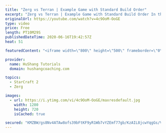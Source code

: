 ```yaml
---
title: "Zerg vs Terran | Example Game with Standard Build Order"
excerpt: "Zerg vs Terran | Example Game with Standard Build Order In this guide we learn how to defend early Terran attacks.  Coaching -------------------------------------------------------------------------- Interested in Starcraft lessons? Check out my website! I would love to help you improve and reach your"
originalUrl: https://youtube.com/watch?v=4c9OoM-OoGE
type: video
price: Free
length: PT10M29S
publishedDateTime: 2020-06-16T19:42:57Z
heat: 51

featuredContent: "<iframe width=\"800\" height=\"500\" frameborder=\"0\" src=\"https://www.youtube.com/embed/4c9OoM-OoGE\" allow=\"accelerometer; autoplay; encrypted-media; gyroscope; picture-in-picture\" allowfullscreen></iframe>"

provider:
  name: HuShang Tutorials
  domain: hushangcoaching.com

topics:
  - StarCraft 2
  - Zerg

images:
  - url: https://i.ytimg.com/vi/4c9OoM-OoGE/maxresdefault.jpg
    width: 1280
    height: 720
    isCached: true

secured: "KMZBW/gs8Nv4ATAw8ofs39bFtKF9yR1Wb7vYZEmf77gb/KzAIL8jcwYqgGs/VzWlPB5aB6jbVG9h53k8YDrhjR5QIduIwtzR2JLmNjtFgnm3w0y85E4HmPJxHRwd8sHd2djIH/DHunjt08ZHr9wBIuGMFDetWsEeHwErvE7E4FdUsVfF4U3cagxdpuCCB92UWcun1JCJrLyQUCCQqc5gBhFgVxSRwf7k35YBdiDVFExUplM6VqUnp/jVsx55Z61iWFnqBJMJ6sSdmqpC+T6Vms0BQT4q1Jm+77eXpJQzFqY78cdOs+bCt88Gh8N1m3+/Nbt5gHi15zfGoPy21Haw9Ig03eI19tBZQbjRe5pBfNwEW//S29amcq97mpmH3R5HPdis6ux/LBRO6obgv33RyJdvd4FDT4jq8J6irvFJ0Qg=;Ij94m8itQ/NmPtxCUr9Tmw=="
---
```


